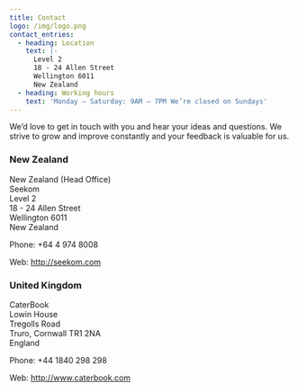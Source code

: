 ```yaml
---
title: Contact
logo: /img/logo.png
contact_entries:
  - heading: Location
    text: |-
      Level 2
      18 - 24 Allen Street
      Wellington 6011
      New Zealand
  - heading: Working hours
    text: 'Monday – Saturday: 9AM – 7PM We’re closed on Sundays'
---
```

We’d love to get in touch with you and hear your ideas and
questions. We strive to grow and improve constantly and your feedback
is valuable for us.

<h3 class="f4 b lh-title mb2">New Zealand</h3>

New Zealand (Head Office)\
Seekom\
Level 2\
18 - 24 Allen Street\
Wellington 6011\
New Zealand

Phone: +64 4 974 8008

Web: http://seekom.com



<h3 class="f4 b lh-title mb2">United Kingdom</h3>

CaterBook\
Lowin House\
Tregolls Road\
Truro, Cornwall TR1 2NA\
England

Phone: +44 1840 298 298

Web: http://www.caterbook.com
